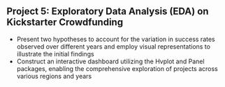 ## Project 5: Exploratory Data Analysis (EDA) on Kickstarter Crowdfunding
* Present two hypotheses to account for the variation in success rates observed over different years and employ visual representations to illustrate the initial findings
* Construct an interactive dashboard utilizing the Hvplot and Panel packages, enabling the comprehensive exploration of projects across various regions and years
